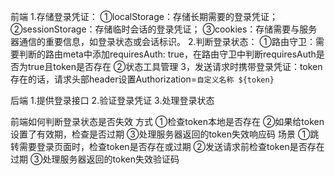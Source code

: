 前端
1.存储登录凭证：
  ①localStorage：存储长期需要的登录凭证；
  ②sessionStorage：存储临时会话的登录凭证；
  ③cookies：存储需要与服务器通信的重要信息，如登录状态或会话标识。
2.判断登录状态：
  ①路由守卫：需要判断的路由meta中添加requiresAuth: true，在路由守卫中判断requiresAuth是否为true且token是否存在
  ②状态工具管理
3，发送请求时携带登录凭证：token存在的话，请求头部header设置Authorization=`自定义名称 ${token}`

后端
1.提供登录接口
2.验证登录凭证
3.处理登录状态

前端如何判断登录状态是否失效
  方式
      ①检查token本地是否存在
      ②如果给token设置了有效期，检查是否过期
      ③处理服务器返回的token失效响应码
  场景
      ①跳转需要登录页面时，检查token是否存在或过期
      ②发送请求前检查token是否存在过期
      ③处理服务器返回的token失效验证码